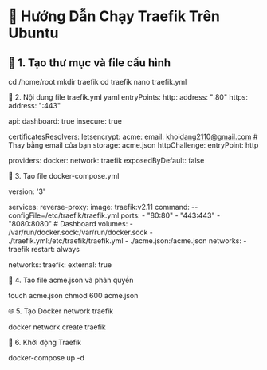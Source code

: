 # 🚀 Hướng Dẫn Chạy Traefik Trên Ubuntu

## 🧰 1. Tạo thư mục và file cấu hình

cd /home/root
mkdir traefik
cd traefik
nano traefik.yml
 
📄 2. Nội dung file traefik.yml
yaml
entryPoints:
  http:
    address: ":80"
  https:
    address: ":443"

api:
  dashboard: true
  insecure: true

certificatesResolvers:
  letsencrypt:
    acme:
      email: khoidang2110@gmail.com  # Thay bằng email của bạn
      storage: acme.json
      httpChallenge:
        entryPoint: http

providers:
  docker:
    network: traefik
    exposedByDefault: false
    
🐳 3. Tạo file docker-compose.yml

version: '3'

services:
  reverse-proxy:
    image: traefik:v2.11
    command: --configFile=/etc/traefik/traefik.yml
    ports:
      - "80:80"
      - "443:443"
      - "8080:8080"  # Dashboard
    volumes:
      - /var/run/docker.sock:/var/run/docker.sock
      - ./traefik.yml:/etc/traefik/traefik.yml
      - ./acme.json:/acme.json
    networks:
      - traefik
    restart: always

networks:
  traefik:
    external: true
    
🔐 4. Tạo file acme.json và phân quyền

touch acme.json
chmod 600 acme.json

🌐 5. Tạo Docker network traefik

docker network create traefik

🚀 6. Khởi động Traefik

docker-compose up -d

